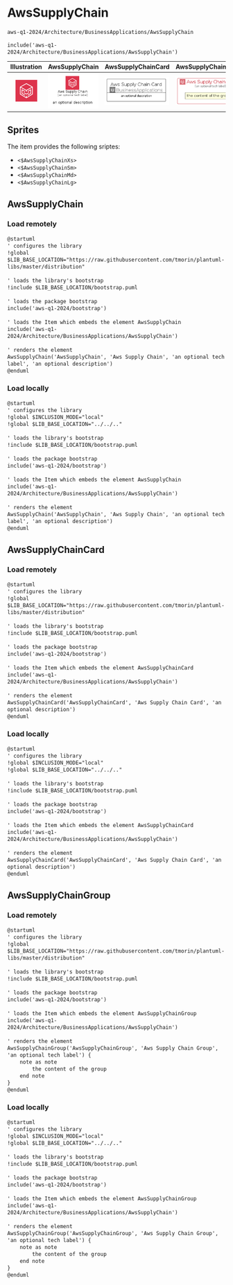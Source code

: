 # AwsSupplyChain


```text
aws-q1-2024/Architecture/BusinessApplications/AwsSupplyChain
```

```text
include('aws-q1-2024/Architecture/BusinessApplications/AwsSupplyChain')
```



| Illustration | AwsSupplyChain | AwsSupplyChainCard | AwsSupplyChainGroup |
| :---: | :---: | :---: | :---: |
| ![illustration for Illustration](../../../aws-q1-2024/Architecture/BusinessApplications/AwsSupplyChain.png) | ![illustration for AwsSupplyChain](../../../aws-q1-2024/Architecture/BusinessApplications/AwsSupplyChain.Local.png) | ![illustration for AwsSupplyChainCard](../../../aws-q1-2024/Architecture/BusinessApplications/AwsSupplyChainCard.Local.png) | ![illustration for AwsSupplyChainGroup](../../../aws-q1-2024/Architecture/BusinessApplications/AwsSupplyChainGroup.Local.png) |



## Sprites
The item provides the following sriptes:

- `<$AwsSupplyChainXs>`
- `<$AwsSupplyChainSm>`
- `<$AwsSupplyChainMd>`
- `<$AwsSupplyChainLg>`





## AwsSupplyChain

### Load remotely
```plantuml
@startuml
' configures the library
!global $LIB_BASE_LOCATION="https://raw.githubusercontent.com/tmorin/plantuml-libs/master/distribution"

' loads the library's bootstrap
!include $LIB_BASE_LOCATION/bootstrap.puml

' loads the package bootstrap
include('aws-q1-2024/bootstrap')

' loads the Item which embeds the element AwsSupplyChain
include('aws-q1-2024/Architecture/BusinessApplications/AwsSupplyChain')

' renders the element
AwsSupplyChain('AwsSupplyChain', 'Aws Supply Chain', 'an optional tech label', 'an optional description')
@enduml
```

### Load locally
```plantuml
@startuml
' configures the library
!global $INCLUSION_MODE="local"
!global $LIB_BASE_LOCATION="../../.."

' loads the library's bootstrap
!include $LIB_BASE_LOCATION/bootstrap.puml

' loads the package bootstrap
include('aws-q1-2024/bootstrap')

' loads the Item which embeds the element AwsSupplyChain
include('aws-q1-2024/Architecture/BusinessApplications/AwsSupplyChain')

' renders the element
AwsSupplyChain('AwsSupplyChain', 'Aws Supply Chain', 'an optional tech label', 'an optional description')
@enduml
```

## AwsSupplyChainCard

### Load remotely
```plantuml
@startuml
' configures the library
!global $LIB_BASE_LOCATION="https://raw.githubusercontent.com/tmorin/plantuml-libs/master/distribution"

' loads the library's bootstrap
!include $LIB_BASE_LOCATION/bootstrap.puml

' loads the package bootstrap
include('aws-q1-2024/bootstrap')

' loads the Item which embeds the element AwsSupplyChainCard
include('aws-q1-2024/Architecture/BusinessApplications/AwsSupplyChain')

' renders the element
AwsSupplyChainCard('AwsSupplyChainCard', 'Aws Supply Chain Card', 'an optional description')
@enduml
```

### Load locally
```plantuml
@startuml
' configures the library
!global $INCLUSION_MODE="local"
!global $LIB_BASE_LOCATION="../../.."

' loads the library's bootstrap
!include $LIB_BASE_LOCATION/bootstrap.puml

' loads the package bootstrap
include('aws-q1-2024/bootstrap')

' loads the Item which embeds the element AwsSupplyChainCard
include('aws-q1-2024/Architecture/BusinessApplications/AwsSupplyChain')

' renders the element
AwsSupplyChainCard('AwsSupplyChainCard', 'Aws Supply Chain Card', 'an optional description')
@enduml
```

## AwsSupplyChainGroup

### Load remotely
```plantuml
@startuml
' configures the library
!global $LIB_BASE_LOCATION="https://raw.githubusercontent.com/tmorin/plantuml-libs/master/distribution"

' loads the library's bootstrap
!include $LIB_BASE_LOCATION/bootstrap.puml

' loads the package bootstrap
include('aws-q1-2024/bootstrap')

' loads the Item which embeds the element AwsSupplyChainGroup
include('aws-q1-2024/Architecture/BusinessApplications/AwsSupplyChain')

' renders the element
AwsSupplyChainGroup('AwsSupplyChainGroup', 'Aws Supply Chain Group', 'an optional tech label') {
    note as note
        the content of the group
    end note
}
@enduml
```

### Load locally
```plantuml
@startuml
' configures the library
!global $INCLUSION_MODE="local"
!global $LIB_BASE_LOCATION="../../.."

' loads the library's bootstrap
!include $LIB_BASE_LOCATION/bootstrap.puml

' loads the package bootstrap
include('aws-q1-2024/bootstrap')

' loads the Item which embeds the element AwsSupplyChainGroup
include('aws-q1-2024/Architecture/BusinessApplications/AwsSupplyChain')

' renders the element
AwsSupplyChainGroup('AwsSupplyChainGroup', 'Aws Supply Chain Group', 'an optional tech label') {
    note as note
        the content of the group
    end note
}
@enduml
```

